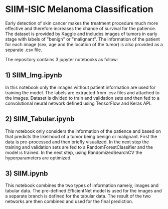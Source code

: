# SIIM-ISIC Melanoma Classification

Early detection of skin cancer makes the treatment procedure much more effective and therefore increases the chance of survival for the patience. The dataset is provided by Kaggle and includes images of tumors in early stage with labels of "benign" or "malignant". The information of the patient for each image (sex, age and the location of the tumor) is also provided as a separate .csv file.  

The repository contains 3 jupyter notebooks as follow:

## 1) SIIM_Img.ipynb
In this notebook only the images without patient information are used for training the model. The labels are extracted from .csv files and attached to the images. Dataset is divided to train and validation sets and then fed to a convolutional neural network defined using TensorFlow and Keras API.   


## 2) SIIM_Tabular.ipynb
This notebook only considers the information of the patience and based on that predicts the likelihood of a tumor being benign or malignant. First the data is pre-processed and then briefly visualized. In the next step the training and validation sets are fed to a RandomForestClassifier and the model is trained. In the next step, using RandomizedSearchCV the hyperparameters are optimized.

## 3) SIIM.ipynb
This notebook combines the two types of information namely, images and tabular data. The pre-defined EfficientNet model is used for the images and a separate branch is defined for the tabular data. The result of the two networks are then combined and used for the final prediction. 



